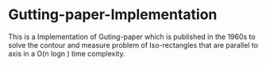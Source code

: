 # Gutting-paper-Implementation
This is a Implementation of Guting-paper which is published in the 1960s to solve the contour and measure problem of Iso-rectangles that are parallel to axis in a O(n logn ) time complexity.
